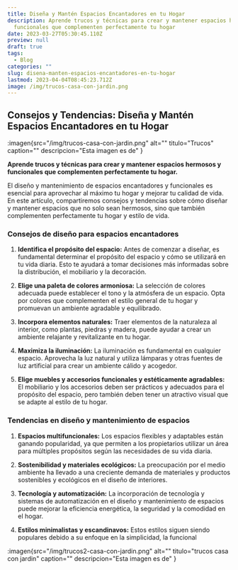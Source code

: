 ```yaml
---
title: Diseña y Mantén Espacios Encantadores en tu Hogar
description: Aprende trucos y técnicas para crear y mantener espacios hermosos y
  funcionales que complementen perfectamente tu hogar
date: 2023-03-27T05:30:45.110Z
preview: null
draft: true
tags:
  - Blog
categories: ""
slug: disena-manten-espacios-encantadores-en-tu-hogar
lastmod: 2023-04-04T08:45:23.712Z
image: /img/trucos-casa-con-jardin.png
---
```


## Consejos y Tendencias: Diseña y Mantén Espacios Encantadores en tu Hogar

:imagen{src="/img/trucos-casa-con-jardin.png" alt="" titulo="Trucos" caption="" descripcion="Esta imagen es de" }

**Aprende trucos y técnicas para crear y mantener espacios hermosos y funcionales que complementen perfectamente tu hogar.**

El diseño y mantenimiento de espacios encantadores y funcionales es esencial para aprovechar al máximo tu hogar y mejorar tu calidad de vida. En este artículo, compartiremos consejos y tendencias sobre cómo diseñar y mantener espacios que no solo sean hermosos, sino que también complementen perfectamente tu hogar y estilo de vida.

### Consejos de diseño para espacios encantadores

1. **Identifica el propósito del espacio:** Antes de comenzar a diseñar, es fundamental determinar el propósito del espacio y cómo se utilizará en tu vida diaria. Esto te ayudará a tomar decisiones más informadas sobre la distribución, el mobiliario y la decoración.

2. **Elige una paleta de colores armoniosa:** La selección de colores adecuada puede establecer el tono y la atmósfera de un espacio. Opta por colores que complementen el estilo general de tu hogar y promuevan un ambiente agradable y equilibrado.

3. **Incorpora elementos naturales:** Traer elementos de la naturaleza al interior, como plantas, piedras y madera, puede ayudar a crear un ambiente relajante y revitalizante en tu hogar.

4. **Maximiza la iluminación:** La iluminación es fundamental en cualquier espacio. Aprovecha la luz natural y utiliza lámparas y otras fuentes de luz artificial para crear un ambiente cálido y acogedor.

5. **Elige muebles y accesorios funcionales y estéticamente agradables:** El mobiliario y los accesorios deben ser prácticos y adecuados para el propósito del espacio, pero también deben tener un atractivo visual que se adapte al estilo de tu hogar.

### Tendencias en diseño y mantenimiento de espacios

1. **Espacios multifuncionales:** Los espacios flexibles y adaptables están ganando popularidad, ya que permiten a los propietarios utilizar un área para múltiples propósitos según las necesidades de su vida diaria.

2. **Sostenibilidad y materiales ecológicos:** La preocupación por el medio ambiente ha llevado a una creciente demanda de materiales y productos sostenibles y ecológicos en el diseño de interiores.

3. **Tecnología y automatización:** La incorporación de tecnología y sistemas de automatización en el diseño y mantenimiento de espacios puede mejorar la eficiencia energética, la seguridad y la comodidad en el hogar.

4. **Estilos minimalistas y escandinavos:** Estos estilos siguen siendo populares debido a su enfoque en la simplicidad, la funcional

:imagen{src="/img/trucos2-casa-con-jardin.png" alt="" titulo="trucos casa con jardin" caption="" descripcion="Esta imagen es de" }